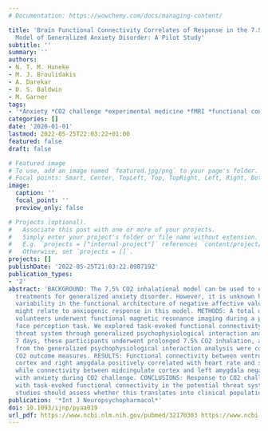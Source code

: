 ```yaml
---
# Documentation: https://wowchemy.com/docs/managing-content/

title: 'Brain Functional Connectivity Correlates of Response in the 7.5% CO2 Inhalational
  Model of Generalized Anxiety Disorder: A Pilot Study'
subtitle: ''
summary: ''
authors:
- N. T. M. Huneke
- M. J. Broulidakis
- A. Darekar
- D. S. Baldwin
- M. Garner
tags:
- '*Anxiety *CO2 challenge *experimental medicine *fMRI *functional connectivity'
categories: []
date: '2020-01-01'
lastmod: 2022-05-25T22:03:22+01:00
featured: false
draft: false

# Featured image
# To use, add an image named `featured.jpg/png` to your page's folder.
# Focal points: Smart, Center, TopLeft, Top, TopRight, Left, Right, BottomLeft, Bottom, BottomRight.
image:
  caption: ''
  focal_point: ''
  preview_only: false

# Projects (optional).
#   Associate this post with one or more of your projects.
#   Simply enter your project's folder or file name without extension.
#   E.g. `projects = ["internal-project"]` references `content/project/deep-learning/index.md`.
#   Otherwise, set `projects = []`.
projects: []
publishDate: '2022-05-25T21:03:22.098719Z'
publication_types:
- '2'
abstract: 'BACKGROUND: The 7.5% CO2 inhalational model can be used to explore potential
  treatments for generalized anxiety disorder. However, it is unknown how inter-individual
  variability in the functional architecture of negative affective valence systems
  might relate to anxiogenic response in this model. METHODS: A total of 13 healthy
  volunteers underwent functional magnetic resonance imaging during a passive emotional
  face perception task. We explored task-evoked functional connectivity in the potential
  threat system through generalized psychophysiological interaction analysis. Within
  7 days, these participants underwent prolonged 7.5% CO2 inhalation, and results
  from the generalized psychophysiological interaction analysis were correlated with
  CO2 outcome measures. RESULTS: Functional connectivity between ventromedial prefrontal
  cortex and right amygdala positively correlated with heart rate and subjective anxiety,
  while connectivity between midcingulate cortex and left amygdala negatively correlated
  with anxiety during CO2 challenge. CONCLUSIONS: Response to CO2 challenge correlated
  with task-evoked functional connectivity in the potential threat system. Further
  studies should assess whether this translates into clinical populations.'
publication: '*Int J Neuropsychopharmacol*'
doi: 10.1093/ijnp/pyaa019
url_pdf: https://www.ncbi.nlm.nih.gov/pubmed/32170303 https://www.ncbi.nlm.nih.gov/pmc/articles/PMC7177158/pdf/pyaa019.pdf
---
```

